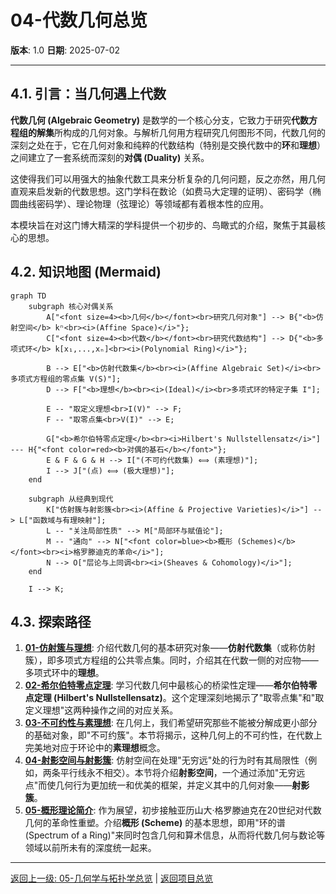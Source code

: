 # 04-代数几何总览

**版本**: 1.0
**日期**: 2025-07-02

---

## 4.1. 引言：当几何遇上代数

**代数几何 (Algebraic Geometry)** 是数学的一个核心分支，它致力于研究**代数方程组的解集**所构成的几何对象。与解析几何用方程研究几何图形不同，代数几何的深刻之处在于，它在几何对象和纯粹的代数结构（特别是交换代数中的**环**和**理想**）之间建立了一套系统而深刻的**对偶 (Duality)** 关系。

这使得我们可以用强大的抽象代数工具来分析复杂的几何问题，反之亦然，用几何直观来启发新的代数思想。这门学科在数论（如费马大定理的证明）、密码学（椭圆曲线密码学）、理论物理（弦理论）等领域都有着根本性的应用。

本模块旨在对这门博大精深的学科提供一个初步的、鸟瞰式的介绍，聚焦于其最核心的思想。

## 4.2. 知识地图 (Mermaid)

```mermaid
graph TD
    subgraph 核心对偶关系
        A["<font size=4><b>几何</b></font><br>研究几何对象"] --> B{"<b>仿射空间</b> kⁿ<br><i>(Affine Space)</i>"};
        C["<font size=4><b>代数</b></font><br>研究代数结构"] --> D{"<b>多项式环</b> k[x₁,...,xₙ]<br><i>(Polynomial Ring)</i>"};
        
        B --> E["<b>仿射代数集</b><br><i>(Affine Algebraic Set)</i><br>多项式方程组的零点集 V(S)"];
        D --> F["<b>理想</b><br><i>(Ideal)</i><br>多项式环的特定子集 I"];
        
        E -- "取定义理想<br>I(V)" --> F;
        F -- "取零点集<br>V(I)" --> E;

        G["<b>希尔伯特零点定理</b><br><i>Hilbert's Nullstellensatz</i>"] --- H{"<font color=red><b>对偶的基石</b></font>"};
        E & F & G & H --> I["(不可约代数集) ⟺ (素理想)"];
        I --> J["(点) ⟺ (极大理想)"];
    end

    subgraph 从经典到现代
        K["仿射簇与射影簇<br><i>(Affine & Projective Varieties)</i>"] --> L["函数域与有理映射"];
        L -- "关注局部性质" --> M["局部环与赋值论"];
        M -- "通向" --> N["<font color=blue><b>概形 (Schemes)</b></font><br><i>格罗滕迪克的革命</i>"];
        N --> O["层论与上同调<br><i>(Sheaves & Cohomology)</i>"];
    end

    I --> K;
```

## 4.3. 探索路径

1. **[01-仿射簇与理想](./01-仿射簇与理想.md)**: 介绍代数几何的基本研究对象——**仿射代数集**（或称仿射簇），即多项式方程组的公共零点集。同时，介绍其在代数一侧的对应物——多项式环中的**理想**。
2. **[02-希尔伯特零点定理](./02-希尔伯特零点定理.md)**: 学习代数几何中最核心的桥梁性定理——**希尔伯特零点定理 (Hilbert's Nullstellensatz)**。这个定理深刻地揭示了"取零点集"和"取定义理想"这两种操作之间的对应关系。
3. **[03-不可约性与素理想](./03-不可约性与素理想.md)**: 在几何上，我们希望研究那些不能被分解成更小部分的基础对象，即"不可约簇"。本节将揭示，这种几何上的不可约性，在代数上完美地对应于环论中的**素理想**概念。
4. **[04-射影空间与射影簇](./04-射影空间与射影簇.md)**: 仿射空间在处理"无穷远"处的行为时有其局限性（例如，两条平行线永不相交）。本节将介绍**射影空间**，一个通过添加"无穷远点"而使几何行为更加统一和优美的框架，并定义其中的几何对象——**射影簇**。
5. **[05-概形理论简介](./05-概形理论简介.md)**: 作为展望，初步接触亚历山大·格罗滕迪克在20世纪对代数几何的革命性重塑。介绍**概形 (Scheme)** 的基本思想，即用"环的谱 (Spectrum of a Ring)"来同时包含几何和算术信息，从而将代数几何与数论等领域以前所未有的深度统一起来。

---
[返回上一级: 05-几何学与拓扑学总览](../00-05-几何与拓扑总览.md) | [返回项目总览](../../09-项目总览/00-项目总览.md)

